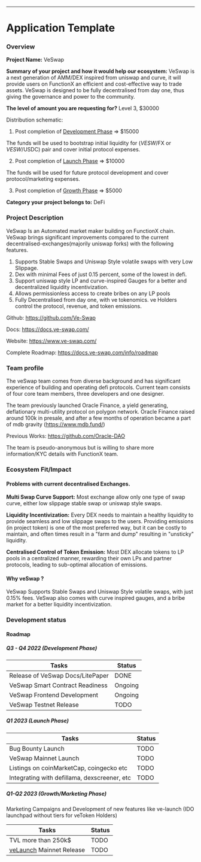 ---
# Application Template

### **Overview**

**Project Name:** VeSwap

**Summary of your project and how it would help our 
ecosystem:** VeSwap is a next generation of AMM/DEX inspired from uniswap and curve, it will provide users on FunctionX an efficient and cost-effective 
way to trade assets. VeSwap is designed to be fully decentralised from day one, thus giving the governance and power
to the community.

**The level of amount you are requesting for?**
Level 3, $30000

Distribution schematic:

1. Post completion of [Development Phase](/applications/inquiry_proposal_applicants/ve-swap.md#q3---q4-2022-development-phase) => $15000

The funds will be used to bootstrap initial liquidity for ($VESW/$FX or $VESW/$USDC) pair and cover initial protocol expenses.

2. Post completion of [Launch Phase](/applications/inquiry_proposal_applicants/ve-swap.md#q1-2023-launch-phase) => $10000

The funds will be used for future protocol development and cover protocol/marketing expenses. 

3. Post completion of [Growth Phase](/applications/inquiry_proposal_applicants/ve-swap.md#q1-q2-2023-growthmarketing-phase) => $5000

**Category your project belongs to:** 
DeFi

### **Project Description**

VeSwap Is an Automated market maker building on FunctionX chain. VeSwap brings significant 
improvements compared to the current decentralised-exchanges(majorily uniswap forks) with the following features.

1. Supports Stable Swaps and Uniswap Style volatile swaps with very Low Slippage.
2. Dex with minimal Fees of just 0.15 percent, some of the lowest in defi.
3. Support uniswap style LP and curve-inspired Gauges for a better and decentralized liquidity incentivization.
4. Allows permissionless access to create bribes on any LP pools
5. Fully Decentralised from day one, with ve tokenomics. ve Holders control the protocol, revenue, and token emissions.

Github: https://github.com/Ve-Swap

Docs: https://docs.ve-swap.com/

Website: https://www.ve-swap.com/

Complete Roadmap: https://docs.ve-swap.com/info/roadmap

### **Team profile**

The veSwap team comes from diverse background and has significant experience of building and operating
defi protocols. Current team consists of four core team members, three developers and one designer.

The team previously launched Oracle Finance, a yield generating, deflationary multi-utility protocol on polygon network. 
Oracle Finance raised around 100k in presale, and after a few months of operation became a part of mdb gravity (https://www.mdb.fund/)

Previous Works: https://github.com/Oracle-DAO

The team is pseudo-anonymous but is willing to share more information/KYC details with FunctionX
team.

### **Ecosystem Fit/Impact**

#### **Problems with current decentralised Exchanges.**

**Multi Swap Curve Support:**
Most exchange allow only one type of swap curve, either low slippage stable swap or uniswap style swaps.

**Liquidity Incentivization:**
Every DEX needs to maintain a healthy liquidity to provide seamless and low slippage swaps to the users.
Providing emissions (in project token) is one of the most preferred way, but it can be costly to maintain,
and often times result in a "farm and dump" resulting in "unsticky" liquidity.

**Centralised Control of Token Emission:**
Most DEX allocate tokens to LP pools in a centralized manner, rewarding their own LPs and partner protocols,
leading to sub-optimal allocation of emissions.

#### **Why veSwap ?**
VeSwap Supports Stable Swaps and Uniswap Style volatile swaps, with just 0.15% fees. VeSwap also comes with curve 
inspired gauges, and a bribe market for a better liquidity incentivization.

### **Development status**

#### **Roadmap**

##### Q3 - Q4 2022 (Development Phase)

| Tasks                            | Status |
|----------------------------------|--------|
| Release of VeSwap Docs/LitePaper | DONE   |
| VeSwap Smart Contract Readiness  | Ongoing |
| VeSwap Frontend Development      | Ongoing |
| VeSwap Testnet Release           | TODO   |

##### Q1 2023 (Launch Phase)

| Tasks                                        | Status |
|----------------------------------------------|-----|
| Bug Bounty Launch                            | TODO|
| VeSwap Mainnet Launch                        | TODO |
| Listings on coinMarketCap, coingecko etc     | TODO |
| Integrating with defillama, dexscreener, etc | TODO|

##### Q1-Q2 2023 (Growth/Marketing Phase)
Marketing Campaigns and Development of new features like ve-launch 
(IDO launchpad without tiers for veToken Holders)

| Tasks                 | Status |
|-----------------------|--------|
| TVL more than 250k$ | TODO|
| [veLaunch](https://docs.ve-swap.com/future-products/velaunch) Mainnet Release | TODO|

